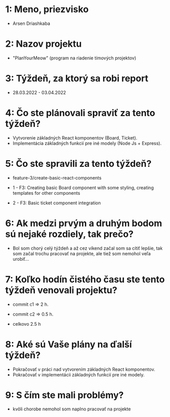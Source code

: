 # 1: Meno, priezvisko

- Arsen Driashkaba

# 2: Nazov projektu

- "PlanYourMeow" (program na riadenie tímových projektov)

# 3: Týždeň, za ktorý sa robi report

- 28.03.2022 - 03.04.2022

# 4: Čo ste plánovali spraviť za tento týždeň?

- Vytvorenie základných React komponentov (Board, Ticket).
- Implementácia základných funkcií pre iné modely (Node Js + Express).

# 5: Čo ste spravili za tento týždeň?

- feature-3/create-basic-react-components

- 1 - F3: Creating basic Board component with some styling, creating templates for other components
- 2 - F3: Basic ticket component integration

# 6: Ak medzi prvým a druhým bodom sú nejaké rozdiely, tak prečo?

- Bol som chorý celý týždeň a až cez víkend začal som sa cítiť lepšie, tak som začal trochu pracovať na projekte, ale tiež som nemohol veľa urobiť...

# 7: Koľko hodín čistého času ste tento týždeň venovali projektu?

- commit c1 => 2 h.
- commit c2 => 0.5 h.

- celkovo 2.5 h

# 8: Aké sú Vaše plány na ďalší týždeň?

- Pokračovať v práci nad vytvorením základných React komponentov.
- Pokračovať v implementácii základných funkcií pre iné modely.

# 9: S čím ste mali problémy?

- kvôli chorobe nemohol som naplno pracovať na projekte
